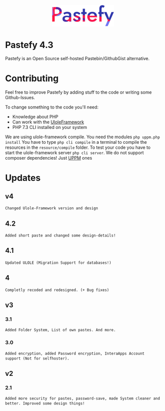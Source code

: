 <p align="center"><img src="/public/assets/images/logo.png" width="200"></p>



#  Pastefy 4.3
Pastefy is an Open Source self-hosted Pastebin/GithubGist alternative.

# Contributing
Feel free to improve Pastefy by adding stuff to the code or writing some Github-Issues.

To change something to the code you'll need:
- Knowledge about PHP
- Can work with the [UloleFramework](https://github.com/interaapps/ulole-framework)
- PHP 7.3 CLI installed on your system

We are using ulole-framework compile. You need the modules `php uppm.php install` You have to type `php cli compile`  in a terminal to compile the resources in the `resource/compile` folder. To test your code you have to start the ulole-framework server `php cli server`. We do not support composer dependencies! Just [UPPM](https://github.com/interaapps/uppm) ones

# Updates

## v4

```
Changed Ulole-Framework version and design
```

## 4.2
```
Added short paste and changed some design-details!
```

## 4.1
```
Updated ULOLE (Migration Support for databases!)
```

## 4
```
Completly recoded and redesigned. (+ Bug fixes)
```

## v3
### 3.1
```
Added Folder System, List of own pastes. And more. 
```

### 3.0
```
Added encryption, added Password encryption, InteraApps Account support (Not for selfhoster). 
```

## v2
### 2.1
```
Added more security for pastes, password-save, made System cleaner and better. Improved some design things!
```
